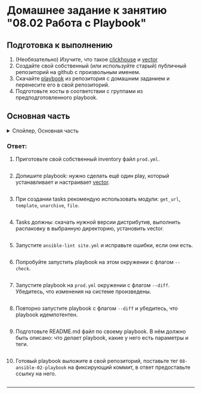 # Домашнее задание к занятию "08.02 Работа с Playbook"

## Подготовка к выполнению

1. (Необязательно) Изучите, что такое [clickhouse](https://www.youtube.com/watch?v=fjTNS2zkeBs) и [vector](https://www.youtube.com/watch?v=CgEhyffisLY)
2. Создайте свой собственный (или используйте старый) публичный репозиторий на github с произвольным именем.
3. Скачайте [playbook](./playbook/) из репозитория с домашним заданием и перенесите его в свой репозиторий.
4. Подготовьте хосты в соответствии с группами из предподготовленного playbook.

## Основная часть
<details><summary>Спойлер, Основная часть </summary>    
  
1. Приготовьте свой собственный inventory файл `prod.yml`.    
2. Допишите playbook: нужно сделать ещё один play, который устанавливает и настраивает [vector](https://vector.dev).    
3. При создании tasks рекомендую использовать модули: `get_url`, `template`, `unarchive`, `file`.   
4. Tasks должны: скачать нужной версии дистрибутив, выполнить распаковку в выбранную директорию, установить vector.   
5. Запустите `ansible-lint site.yml` и исправьте ошибки, если они есть.   
6. Попробуйте запустить playbook на этом окружении с флагом `--check`.    
7. Запустите playbook на `prod.yml` окружении с флагом `--diff`. Убедитесь, что изменения на системе произведены.   
8. Повторно запустите playbook с флагом `--diff` и убедитесь, что playbook идемпотентен.    
9. Подготовьте README.md файл по своему playbook. В нём должно быть описано: что делает playbook, какие у него есть параметры и теги.   
10. Готовый playbook выложите в свой репозиторий, поставьте тег `08-ansible-02-playbook` на фиксирующий коммит, в ответ предоставьте ссылку на него.    

</details>

### Ответ:
1. Приготовьте свой собственный inventory файл `prod.yml`.
```

```
2. Допишите playbook: нужно сделать ещё один play, который устанавливает и настраивает [vector](https://vector.dev).
```

```
3. При создании tasks рекомендую использовать модули: `get_url`, `template`, `unarchive`, `file`.
```

```
4. Tasks должны: скачать нужной версии дистрибутив, выполнить распаковку в выбранную директорию, установить vector.
```

```
5. Запустите `ansible-lint site.yml` и исправьте ошибки, если они есть.
```

```
6. Попробуйте запустить playbook на этом окружении с флагом `--check`.
```

```
7. Запустите playbook на `prod.yml` окружении с флагом `--diff`. Убедитесь, что изменения на системе произведены.
```

```
8. Повторно запустите playbook с флагом `--diff` и убедитесь, что playbook идемпотентен.
```

```
9. Подготовьте README.md файл по своему playbook. В нём должно быть описано: что делает playbook, какие у него есть параметры и теги.
```

```
10. Готовый playbook выложите в свой репозиторий, поставьте тег `08-ansible-02-playbook` на фиксирующий коммит, в ответ предоставьте ссылку на него.
```

```
---
